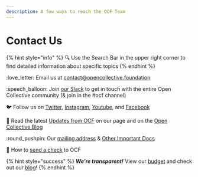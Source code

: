 ```yaml
---
description: A few ways to reach the OCF Team
---
```


# Contact Us

{% hint style="info" %}
&#x20;:mag: Use the Search Bar in the upper right corner to find detailed information about specific topics
{% endhint %}

&#x20;:love\_letter: Email us at [contact@opencollective.foundation](mailto:contact@opencollective.foundation)

:speech\_balloon: Join [our Slack](https://join.slack.com/t/opencollective/shared\_invite/zt-f43qko76-sD8G\~e\_vQCm4TtpIsM4i\~A) to get in touch with the entire Open Collective community (& join in the #ocf channel)

:bird: Follow us on [Twitter](https://twitter.com/o\_c\_foundation), [Instagram](https://instagram.com/opencollectivefoundation), [Youtube](https://www.youtube.com/c/OpenCollective), and [Facebook](https://www.facebook.com/ocfshares)

:seedling: Read the latest [Updates from OCF](https://opencollective.com/foundation#category-CONNECT) on our page and on the [Open Collective Blog](https://blog.opencollective.com/)

:round\_pushpin: Our [mailing address](official-information-and-documents.md#address) & [Other Important Docs](official-information-and-documents.md)

:e-mail: How to [send a check](../how-it-works/financial-contributions/#check-contributions) to OCF



{% hint style="success" %}
_**We’re transparent!**_  View our [budget](https://opencollective.com/foundation/#category-BUDGET) and check out our [blog](https://blog.opencollective.com/)!
{% endhint %}
